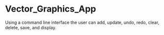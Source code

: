 # Vector_Graphics_App
Using a command line interface the user can add, update, undo, redo, clear, delete, save, and display.
